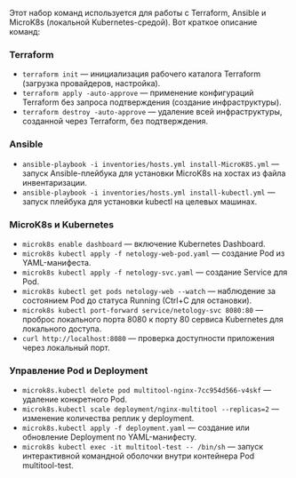Этот набор команд используется для работы с Terraform, Ansible и MicroK8s (локальной Kubernetes-средой).
Вот краткое описание команд:

### Terraform
- `terraform init` — инициализация рабочего каталога Terraform (загрузка провайдеров, настройка).
- `terraform apply -auto-approve` — применение конфигураций Terraform без запроса подтверждения (создание инфраструктуры).
- `terraform destroy -auto-approve` — удаление всей инфраструктуры, созданной через Terraform, без подтверждения.

### Ansible
- `ansible-playbook -i inventories/hosts.yml install-MicroK8S.yml` — запуск Ansible-плейбука для установки MicroK8s на хостах из файла инвентаризации.
- `ansible-playbook -i inventories/hosts.yml install-kubectl.yml` — запуск плейбука для установки kubectl на целевых машинах.

### MicroK8s и Kubernetes
- `microk8s enable dashboard` — включение Kubernetes Dashboard.
- `microk8s kubectl apply -f netology-web-pod.yaml` — создание Pod из YAML-манифеста.
- `microk8s kubectl apply -f netology-svc.yaml` — создание Service для Pod.
- `microk8s kubectl get pods netology-web --watch` — наблюдение за состоянием Pod до статуса Running (Ctrl+C для остановки).
- `microk8s kubectl port-forward service/netology-svc 8080:80` — проброс локального порта 8080 к порту 80 сервиса Kubernetes для локального доступа.
- `curl http://localhost:8080` — проверка доступности приложения через локальный порт.

### Управление Pod и Deployment
- `microk8s.kubectl delete pod multitool-nginx-7cc954d566-v4skf` — удаление конкретного Pod.
- `microk8s.kubectl scale deployment/nginx-multitool --replicas=2` — изменение количества реплик у deployment.
- `microk8s.kubectl apply -f deployment.yaml` — создание или обновление Deployment по YAML-манифесту.
- `microk8s kubectl exec -it multitool-test -- /bin/sh` — запуск интерактивной командной оболочки внутри контейнера Pod multitool-test.
